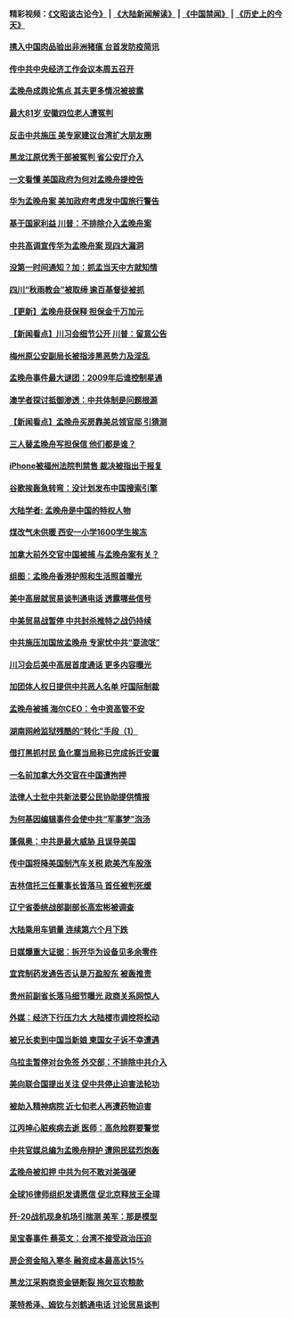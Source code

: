 #### 精彩视频：[《文昭谈古论今》](https://github.com/gfw-breaker/wenzhao/blob/master/README.md?t=12120631) | [《大陆新闻解读》](https://github.com/gfw-breaker/ntdtv-comedy/blob/master/README.md?t=12120631) | [《中国禁闻》](https://github.com/gfw-breaker/ntdtv-news/blob/master/README.md?t=12120631) | [《历史上的今天》](https://github.com/gfw-breaker/today-in-history/blob/master/README.md?t=12120631) 

#### [携入中国肉品验出非洲猪瘟 台首发防疫简讯](../pages/nsc413/n10905342.md?t=12120631) 

#### [传中共中央经济工作会议本周五召开](../pages/nsc413/n10905150.md?t=12120631) 

#### [孟晚舟成舆论焦点 其夫更多情况被披露](../pages/nsc413/n10905145.md?t=12120631) 

#### [最大81岁 安徽四位老人遭冤判](../pages/nsc413/n10904209.md?t=12120631) 

#### [反击中共施压 美专家建议台湾扩大朋友圈](../pages/nsc413/n10905061.md?t=12120631) 

#### [黑龙江原优秀干部被冤判 省公安厅介入](../pages/nsc413/n10904581.md?t=12120631) 

#### [一文看懂 美国政府为何对孟晚舟提控告](../pages/nsc413/n10904250.md?t=12120631) 


#### [华为孟晚舟案 美加政府考虑发中国旅行警告](../pages/nsc413/n10905019.md?t=12120631) 

#### [基于国家利益 川普：不排除介入孟晚舟案](../pages/nsc413/n10905006.md?t=12120631) 

#### [中共高调宣传华为孟晚舟案 现四大漏洞](../pages/nsc413/n10904788.md?t=12120631) 

#### [没第一时间通知？加：抓孟当天中方就知情](../pages/nsc413/n10904870.md?t=12120631) 

#### [四川“秋雨教会”被取缔 逾百基督徒被抓](../pages/nsc413/n10904594.md?t=12120631) 

#### [【更新】孟晚舟获保释 担保金千万加元](../pages/nsc413/n10904401.md?t=12120631) 

#### [【新闻看点】川习会细节公开 川普：留意公告](../pages/nsc413/n10904509.md?t=12120631) 

#### [梅州原公安副局长被指涉黑恶势力及淫乱](../pages/nsc413/n10904778.md?t=12120631) 

#### [孟晚舟事件最大谜团：2009年后谁控制星通](../pages/nsc413/n10904127.md?t=12120631) 

#### [澳学者探讨抵御渗透：中共体制是问题根源](../pages/nsc413/n10903532.md?t=12120631) 

#### [【新闻看点】孟晚舟买房靠美总领官邸 引猜测](../pages/nsc413/n10904128.md?t=12120631) 

#### [三人替孟晚舟写担保信 他们都是谁？](../pages/nsc413/n10904499.md?t=12120631) 

#### [iPhone被福州法院判禁售 裁决被指出于报复](../pages/nsc413/n10904556.md?t=12120631) 

#### [谷歌挨轰急转弯：没计划发布中国搜索引擎](../pages/nsc413/n10904443.md?t=12120631) 

#### [大陆学者: 孟晚舟是中国的特权人物](../pages/nsc413/n10904244.md?t=12120631) 

#### [煤改气未供暖 西安一小学1600学生挨冻](../pages/nsc413/n10904085.md?t=12120631) 

#### [加拿大前外交官中国被捕 与孟晚舟案有关？](../pages/nsc413/n10904151.md?t=12120631) 

#### [组图：孟晚舟香港护照和生活照首曝光](../pages/nsc413/n10904351.md?t=12120631) 

#### [美中高层就贸易谈判通电话 透露哪些信号](../pages/nsc413/n10904135.md?t=12120631) 

#### [中美贸易战暂停 中共封杀推特之战仍持续](../pages/nsc413/n10904201.md?t=12120631) 

#### [中共施压加国放孟晚舟 专家忧中共“耍流氓”](../pages/nsc413/n10904053.md?t=12120631) 

#### [川习会后美中高层首度通话 更多内容曝光](../pages/nsc413/n10904178.md?t=12120631) 

#### [加团体人权日提供中共恶人名单 吁国际制裁](../pages/nsc413/n10903833.md?t=12120631) 

#### [孟晚舟被捕 海尔CEO：令中资高管不安](../pages/nsc413/n10904182.md?t=12120631) 

#### [湖南网岭监狱残酷的“转化”手段（1）](../pages/nsc413/n10877504.md?t=12120631) 

#### [借打黑抓村民 鱼化寨当局称已完成拆迁安置](../pages/nsc413/n10903807.md?t=12120631) 

#### [一名前加拿大外交官在中国遭拘押](../pages/nsc413/n10904175.md?t=12120631) 

#### [法律人士批中共新法要公民协助提供情报](../pages/nsc413/n10903143.md?t=12120631) 

#### [为何基因编辑事件会使中共“军事梦”泡汤](../pages/nsc413/n10901955.md?t=12120631) 

#### [蓬佩奥：中共是最大威胁 且误导美国](../pages/nsc413/n10904047.md?t=12120631) 

#### [传中国将降美国制汽车关税 欧美汽车股涨](../pages/nsc413/n10904018.md?t=12120631) 

#### [吉林信托三任董事长皆落马 首任被判死缓](../pages/nsc413/n10903456.md?t=12120631) 

#### [辽宁省委统战部副部长高宏彬被调查](../pages/nsc413/n10903332.md?t=12120631) 

#### [大陆乘用车销量 连续第六个月下跌](../pages/nsc413/n10903647.md?t=12120631) 


#### [日媒爆重大证据：拆开华为设备见多余零件](../pages/nsc413/n10903419.md?t=12120631) 

#### [宜宾制药发通告否认是万盈股东 被轰推责](../pages/nsc413/n10903453.md?t=12120631) 

#### [贵州前副省长落马细节曝光 政商关系网惊人](../pages/nsc413/n10903568.md?t=12120631) 

#### [外媒：经济下行压力大 大陆楼市调控将松动](../pages/nsc413/n10903214.md?t=12120631) 

#### [被兄长卖到中国当新娘 柬国女子诉不幸遭遇](../pages/nsc413/n10903571.md?t=12120631) 

#### [乌拉圭暂停对台免签 外交部：不排除中共介入](../pages/nsc413/n10903287.md?t=12120631) 

#### [美向联合国提出关注 促中共停止迫害法轮功](../pages/nsc413/n10902768.md?t=12120631) 

#### [被劫入精神病院 近七旬老人再遭药物迫害](../pages/nsc413/n10895059.md?t=12120631) 

#### [江丙坤心脏疾病去逝 医师：高危险群要警觉](../pages/nsc413/n10903386.md?t=12120631) 

#### [中共官媒总编为孟晚舟辩护 遭网民猛烈炮轰](../pages/nsc413/n10903379.md?t=12120631) 

#### [孟晚舟被扣押 中共为何不敢对美强硬](../pages/nsc413/n10903117.md?t=12120631) 

#### [全球16律师组织发请愿信 促北京释放王全璋](../pages/nsc413/n10902934.md?t=12120631) 

#### [歼-20战机现身机场引揣测 美军：那是模型](../pages/nsc413/n10903152.md?t=12120631) 

#### [吴宝春事件 蔡英文：台湾不接受政治压迫](../pages/nsc413/n10903176.md?t=12120631) 

#### [房企资金陷入寒冬 融资成本最高达15%](../pages/nsc413/n10902673.md?t=12120631) 

#### [黑龙江采购商资金链断裂 拖欠豆农粮款](../pages/nsc413/n10902992.md?t=12120631) 

#### [莱特希泽、姆钦与刘鹤通电话 讨论贸易谈判](../pages/nsc413/n10902887.md?t=12120631) 

